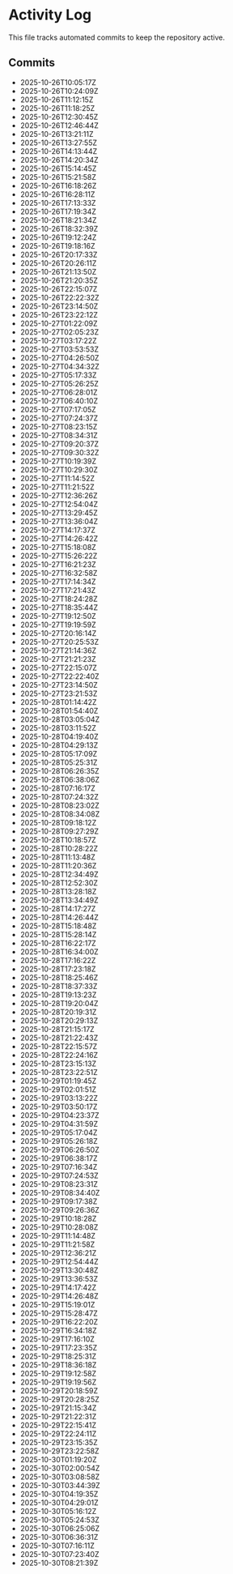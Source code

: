 # Activity Log

This file tracks automated commits to keep the repository active.

## Commits
- 2025-10-26T10:05:17Z
- 2025-10-26T10:24:09Z
- 2025-10-26T11:12:15Z
- 2025-10-26T11:18:25Z
- 2025-10-26T12:30:45Z
- 2025-10-26T12:46:44Z
- 2025-10-26T13:21:11Z
- 2025-10-26T13:27:55Z
- 2025-10-26T14:13:44Z
- 2025-10-26T14:20:34Z
- 2025-10-26T15:14:45Z
- 2025-10-26T15:21:58Z
- 2025-10-26T16:18:26Z
- 2025-10-26T16:28:11Z
- 2025-10-26T17:13:33Z
- 2025-10-26T17:19:34Z
- 2025-10-26T18:21:34Z
- 2025-10-26T18:32:39Z
- 2025-10-26T19:12:24Z
- 2025-10-26T19:18:16Z
- 2025-10-26T20:17:33Z
- 2025-10-26T20:26:11Z
- 2025-10-26T21:13:50Z
- 2025-10-26T21:20:35Z
- 2025-10-26T22:15:07Z
- 2025-10-26T22:22:32Z
- 2025-10-26T23:14:50Z
- 2025-10-26T23:22:12Z
- 2025-10-27T01:22:09Z
- 2025-10-27T02:05:23Z
- 2025-10-27T03:17:22Z
- 2025-10-27T03:53:53Z
- 2025-10-27T04:26:50Z
- 2025-10-27T04:34:32Z
- 2025-10-27T05:17:33Z
- 2025-10-27T05:26:25Z
- 2025-10-27T06:28:01Z
- 2025-10-27T06:40:10Z
- 2025-10-27T07:17:05Z
- 2025-10-27T07:24:37Z
- 2025-10-27T08:23:15Z
- 2025-10-27T08:34:31Z
- 2025-10-27T09:20:37Z
- 2025-10-27T09:30:32Z
- 2025-10-27T10:19:39Z
- 2025-10-27T10:29:30Z
- 2025-10-27T11:14:52Z
- 2025-10-27T11:21:52Z
- 2025-10-27T12:36:26Z
- 2025-10-27T12:54:04Z
- 2025-10-27T13:29:45Z
- 2025-10-27T13:36:04Z
- 2025-10-27T14:17:37Z
- 2025-10-27T14:26:42Z
- 2025-10-27T15:18:08Z
- 2025-10-27T15:26:22Z
- 2025-10-27T16:21:23Z
- 2025-10-27T16:32:58Z
- 2025-10-27T17:14:34Z
- 2025-10-27T17:21:43Z
- 2025-10-27T18:24:28Z
- 2025-10-27T18:35:44Z
- 2025-10-27T19:12:50Z
- 2025-10-27T19:19:59Z
- 2025-10-27T20:16:14Z
- 2025-10-27T20:25:53Z
- 2025-10-27T21:14:36Z
- 2025-10-27T21:21:23Z
- 2025-10-27T22:15:07Z
- 2025-10-27T22:22:40Z
- 2025-10-27T23:14:50Z
- 2025-10-27T23:21:53Z
- 2025-10-28T01:14:42Z
- 2025-10-28T01:54:40Z
- 2025-10-28T03:05:04Z
- 2025-10-28T03:11:52Z
- 2025-10-28T04:19:40Z
- 2025-10-28T04:29:13Z
- 2025-10-28T05:17:09Z
- 2025-10-28T05:25:31Z
- 2025-10-28T06:26:35Z
- 2025-10-28T06:38:06Z
- 2025-10-28T07:16:17Z
- 2025-10-28T07:24:32Z
- 2025-10-28T08:23:02Z
- 2025-10-28T08:34:08Z
- 2025-10-28T09:18:12Z
- 2025-10-28T09:27:29Z
- 2025-10-28T10:18:57Z
- 2025-10-28T10:28:22Z
- 2025-10-28T11:13:48Z
- 2025-10-28T11:20:36Z
- 2025-10-28T12:34:49Z
- 2025-10-28T12:52:30Z
- 2025-10-28T13:28:18Z
- 2025-10-28T13:34:49Z
- 2025-10-28T14:17:27Z
- 2025-10-28T14:26:44Z
- 2025-10-28T15:18:48Z
- 2025-10-28T15:28:14Z
- 2025-10-28T16:22:17Z
- 2025-10-28T16:34:00Z
- 2025-10-28T17:16:22Z
- 2025-10-28T17:23:18Z
- 2025-10-28T18:25:46Z
- 2025-10-28T18:37:33Z
- 2025-10-28T19:13:23Z
- 2025-10-28T19:20:04Z
- 2025-10-28T20:19:31Z
- 2025-10-28T20:29:13Z
- 2025-10-28T21:15:17Z
- 2025-10-28T21:22:43Z
- 2025-10-28T22:15:57Z
- 2025-10-28T22:24:16Z
- 2025-10-28T23:15:13Z
- 2025-10-28T23:22:51Z
- 2025-10-29T01:19:45Z
- 2025-10-29T02:01:51Z
- 2025-10-29T03:13:22Z
- 2025-10-29T03:50:17Z
- 2025-10-29T04:23:37Z
- 2025-10-29T04:31:59Z
- 2025-10-29T05:17:04Z
- 2025-10-29T05:26:18Z
- 2025-10-29T06:26:50Z
- 2025-10-29T06:38:17Z
- 2025-10-29T07:16:34Z
- 2025-10-29T07:24:53Z
- 2025-10-29T08:23:31Z
- 2025-10-29T08:34:40Z
- 2025-10-29T09:17:38Z
- 2025-10-29T09:26:36Z
- 2025-10-29T10:18:28Z
- 2025-10-29T10:28:08Z
- 2025-10-29T11:14:48Z
- 2025-10-29T11:21:58Z
- 2025-10-29T12:36:21Z
- 2025-10-29T12:54:44Z
- 2025-10-29T13:30:48Z
- 2025-10-29T13:36:53Z
- 2025-10-29T14:17:42Z
- 2025-10-29T14:26:48Z
- 2025-10-29T15:19:01Z
- 2025-10-29T15:28:47Z
- 2025-10-29T16:22:20Z
- 2025-10-29T16:34:18Z
- 2025-10-29T17:16:10Z
- 2025-10-29T17:23:35Z
- 2025-10-29T18:25:31Z
- 2025-10-29T18:36:18Z
- 2025-10-29T19:12:58Z
- 2025-10-29T19:19:56Z
- 2025-10-29T20:18:59Z
- 2025-10-29T20:28:25Z
- 2025-10-29T21:15:34Z
- 2025-10-29T21:22:31Z
- 2025-10-29T22:15:41Z
- 2025-10-29T22:24:11Z
- 2025-10-29T23:15:35Z
- 2025-10-29T23:22:58Z
- 2025-10-30T01:19:20Z
- 2025-10-30T02:00:54Z
- 2025-10-30T03:08:58Z
- 2025-10-30T03:44:39Z
- 2025-10-30T04:19:35Z
- 2025-10-30T04:29:01Z
- 2025-10-30T05:16:12Z
- 2025-10-30T05:24:53Z
- 2025-10-30T06:25:06Z
- 2025-10-30T06:36:31Z
- 2025-10-30T07:16:11Z
- 2025-10-30T07:23:40Z
- 2025-10-30T08:21:39Z
